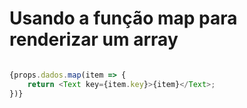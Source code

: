 # Usando a função map para renderizar um array

```javascript

{props.dados.map(item => {
    return <Text key={item.key}>{item}</Text>;
})}

```